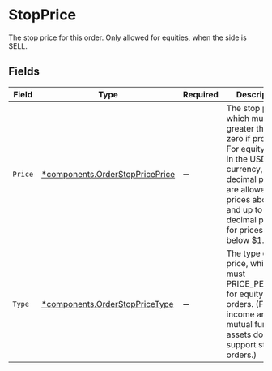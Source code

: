 # StopPrice

The stop price for this order. Only allowed for equities, when the side is SELL.


## Fields

| Field                                                                                                                                                                                                           | Type                                                                                                                                                                                                            | Required                                                                                                                                                                                                        | Description                                                                                                                                                                                                     | Example                                                                                                                                                                                                         |
| --------------------------------------------------------------------------------------------------------------------------------------------------------------------------------------------------------------- | --------------------------------------------------------------------------------------------------------------------------------------------------------------------------------------------------------------- | --------------------------------------------------------------------------------------------------------------------------------------------------------------------------------------------------------------- | --------------------------------------------------------------------------------------------------------------------------------------------------------------------------------------------------------------- | --------------------------------------------------------------------------------------------------------------------------------------------------------------------------------------------------------------- |
| `Price`                                                                                                                                                                                                         | [*components.OrderStopPricePrice](../../models/components/orderstoppriceprice.md)                                                                                                                               | :heavy_minus_sign:                                                                                                                                                                                              | The stop price which must be greater than zero if provided. For equity orders in the USD currency, up to 2 decimal places are allowed for prices above $1 and up to 4 decimal places for prices at or below $1. | {<br/>"value": "88.132"<br/>}                                                                                                                                                                                   |
| `Type`                                                                                                                                                                                                          | [*components.OrderStopPriceType](../../models/components/orderstoppricetype.md)                                                                                                                                 | :heavy_minus_sign:                                                                                                                                                                                              | The type of this price, which must PRICE_PER_UNIT for equity orders. (Fixed income and mutual fund assets do not support stop orders.)                                                                          | PRICE_PER_UNIT                                                                                                                                                                                                  |